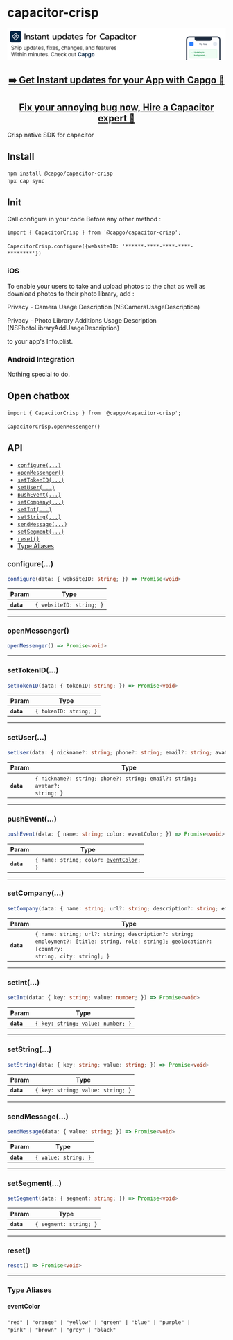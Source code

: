 # capacitor-crisp
 <a href="https://capgo.app/"><img src='https://raw.githubusercontent.com/Cap-go/capgo/main/assets/capgo_banner.png' alt='Capgo - Instant updates for capacitor'/></a>

<div align="center">
  <h2><a href="https://capgo.app/?ref=plugin"> ➡️ Get Instant updates for your App with Capgo 🚀</a></h2>
  <h2><a href="https://capgo.app/consulting/?ref=plugin"> Fix your annoying bug now, Hire a Capacitor expert 💪</a></h2>
</div>
Crisp native SDK for capacitor

## Install

```bash
npm install @capgo/capacitor-crisp
npx cap sync
```

## Init

Call configure in your code Before any other method :
```
import { CapacitorCrisp } from '@capgo/capacitor-crisp';

CapacitorCrisp.configure({websiteID: '******-****-****-****-********'})
```
### iOS

To enable your users to take and upload photos to the chat as well as download photos to their photo library, add :

Privacy - Camera Usage Description (NSCameraUsageDescription)

Privacy - Photo Library Additions Usage Description (NSPhotoLibraryAddUsageDescription) 

to your app's Info.plist.

### Android Integration
Nothing special to do.


## Open chatbox

```
import { CapacitorCrisp } from '@capgo/capacitor-crisp';

CapacitorCrisp.openMessenger()
```
## API

<docgen-index>

* [`configure(...)`](#configure)
* [`openMessenger()`](#openmessenger)
* [`setTokenID(...)`](#settokenid)
* [`setUser(...)`](#setuser)
* [`pushEvent(...)`](#pushevent)
* [`setCompany(...)`](#setcompany)
* [`setInt(...)`](#setint)
* [`setString(...)`](#setstring)
* [`sendMessage(...)`](#sendmessage)
* [`setSegment(...)`](#setsegment)
* [`reset()`](#reset)
* [Type Aliases](#type-aliases)

</docgen-index>

<docgen-api>
<!--Update the source file JSDoc comments and rerun docgen to update the docs below-->

### configure(...)

```typescript
configure(data: { websiteID: string; }) => Promise<void>
```

| Param      | Type                                |
| ---------- | ----------------------------------- |
| **`data`** | <code>{ websiteID: string; }</code> |

--------------------


### openMessenger()

```typescript
openMessenger() => Promise<void>
```

--------------------


### setTokenID(...)

```typescript
setTokenID(data: { tokenID: string; }) => Promise<void>
```

| Param      | Type                              |
| ---------- | --------------------------------- |
| **`data`** | <code>{ tokenID: string; }</code> |

--------------------


### setUser(...)

```typescript
setUser(data: { nickname?: string; phone?: string; email?: string; avatar?: string; }) => Promise<void>
```

| Param      | Type                                                                                 |
| ---------- | ------------------------------------------------------------------------------------ |
| **`data`** | <code>{ nickname?: string; phone?: string; email?: string; avatar?: string; }</code> |

--------------------


### pushEvent(...)

```typescript
pushEvent(data: { name: string; color: eventColor; }) => Promise<void>
```

| Param      | Type                                                                        |
| ---------- | --------------------------------------------------------------------------- |
| **`data`** | <code>{ name: string; color: <a href="#eventcolor">eventColor</a>; }</code> |

--------------------


### setCompany(...)

```typescript
setCompany(data: { name: string; url?: string; description?: string; employment?: [title: string, role: string]; geolocation?: [country: string, city: string]; }) => Promise<void>
```

| Param      | Type                                                                                                                                                          |
| ---------- | ------------------------------------------------------------------------------------------------------------------------------------------------------------- |
| **`data`** | <code>{ name: string; url?: string; description?: string; employment?: [title: string, role: string]; geolocation?: [country: string, city: string]; }</code> |

--------------------


### setInt(...)

```typescript
setInt(data: { key: string; value: number; }) => Promise<void>
```

| Param      | Type                                         |
| ---------- | -------------------------------------------- |
| **`data`** | <code>{ key: string; value: number; }</code> |

--------------------


### setString(...)

```typescript
setString(data: { key: string; value: string; }) => Promise<void>
```

| Param      | Type                                         |
| ---------- | -------------------------------------------- |
| **`data`** | <code>{ key: string; value: string; }</code> |

--------------------


### sendMessage(...)

```typescript
sendMessage(data: { value: string; }) => Promise<void>
```

| Param      | Type                            |
| ---------- | ------------------------------- |
| **`data`** | <code>{ value: string; }</code> |

--------------------


### setSegment(...)

```typescript
setSegment(data: { segment: string; }) => Promise<void>
```

| Param      | Type                              |
| ---------- | --------------------------------- |
| **`data`** | <code>{ segment: string; }</code> |

--------------------


### reset()

```typescript
reset() => Promise<void>
```

--------------------


### Type Aliases


#### eventColor

<code>"red" | "orange" | "yellow" | "green" | "blue" | "purple" | "pink" | "brown" | "grey" | "black"</code>

</docgen-api>
